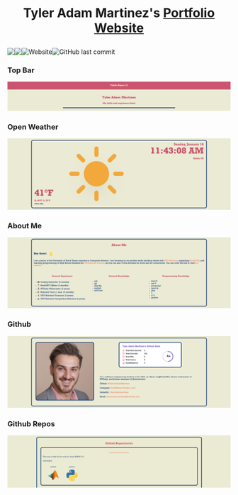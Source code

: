 # <p align="center">Tyler Adam Martinez's <a href="http://www.tyler.wiki">Portfolio Website</a>

<p align="center" style="display: flex;" >
<img src="https://visitor-badge.glitch.me/badge?page_id=tyleradammartinez.tyleradammartinez-website" />
<img src="https://img.shields.io/npm/l/express" />
<img alt="Website" src="https://img.shields.io/website?down_color=red&down_message=offline&up_color=limegreen&up_message=online&url=http%3A%2F%2Fwww.tyler.wiki">
<img alt="GitHub last commit" src="https://img.shields.io/github/last-commit/tyleradammartinez/tyleradammartinez-website">
</p>
  
### Top Bar
<img src="README-Assets/sections/Top-Bar.png" />

### Open Weather
<img src="README-Assets/sections/Open-Weather.png" />

### About Me
<img src="README-Assets/sections/About-Me.png" />

### Github
<img src="README-Assets/sections/Github.png" />
  
### Github Repos
<img src="README-Assets/sections/Github-Repos.png" />
